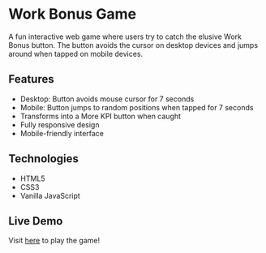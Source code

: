 # Work Bonus Game

A fun interactive web game where users try to catch the elusive Work Bonus button. The button avoids the cursor on desktop devices and jumps around when tapped on mobile devices.

## Features
- Desktop: Button avoids mouse cursor for 7 seconds
- Mobile: Button jumps to random positions when tapped for 7 seconds
- Transforms into a More KPI button when caught
- Fully responsive design
- Mobile-friendly interface

## Technologies
- HTML5
- CSS3
- Vanilla JavaScript

## Live Demo
Visit [here](https://khanhpro68.github.io/work-bonus/) to play the game! 